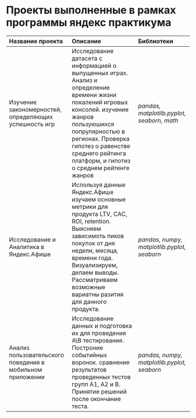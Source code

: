 # Проекты выполненные в рамках программы яндекс практикума
|Название проекта       | Описание               | Библиотеки               |
| :-------------------- | :--------------------- |:---------------------------|
|Изучение закономерностей, определяющих успешность игр| Исследование датасета с информацией о выпущенных играх. Анализ и определение времени жизни покалений игровых консолей. изучение  жанров пользуюшихся попрулярностью в регионах. Проверка гипотез о равенстве среднего рейтинга платформ, и гипотиз о среднем рейтенге жанров |*pandas, matplotlib.pyplot, seaborn, math*                     |
| Исследование и Аналитика в Яндекс.Афише |Используя данные Яндекс.Афише изучаем основные метрики для продукта LTV, CAC, ROI, retention. Выясняем зависимоть пиков покупок от дня недели, месяца, времени года. Визуализируем, делаем выводы. Рассматриваем возможные вариатны разития для данного продукта.| *pandas, numpy, matplotlib.pyplot, seaborn* |
|  Анализ пользовательского поведения в мобильном приложении| Исследование данных и подготовка их для проведения А\В тестирования. Построние событийных воронок. сравнение результатов проведенных тестов  групп А1, А2 и В. Принятие решений после окончание теста.| *pandas, numpy, matplotlib.pyplot, seaborn*|

